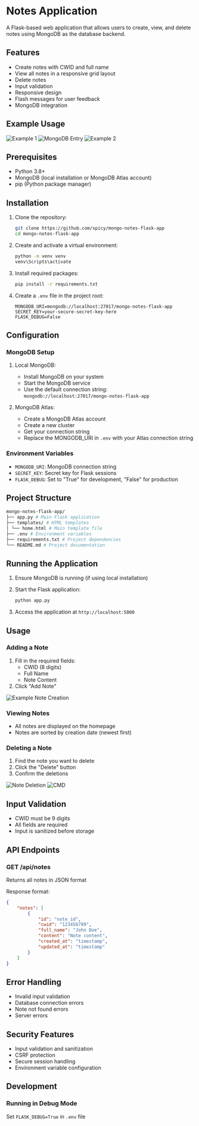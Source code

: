 # Notes Application

A Flask-based web application that allows users to create, view, and delete notes using MongoDB as the database backend.

## Features

- Create notes with CWID and full name
- View all notes in a responsive grid layout
- Delete notes
- Input validation
- Responsive design
- Flash messages for user feedback
- MongoDB integration

## Example Usage

![Example 1](public/example1.png)
![MongoDB Entry](public/mongo.png)
![Example 2](public/example2.png)

## Prerequisites

- Python 3.8+
- MongoDB (local installation or MongoDB Atlas account)
- pip (Python package manager)

## Installation

1. Clone the repository:

    ```bash
    git clone https://github.com/spicy/mongo-notes-flask-app
    cd mongo-notes-flask-app
    ```

2. Create and activate a virtual environment:

    ```bash
    python -m venv venv
    venv\Scripts\activate
    ```

3. Install required packages:

    ```bash
    pip install -r requirements.txt
    ```

4. Create a `.env` file in the project root:

    ```plaintext
    MONGODB_URI=mongodb://localhost:27017/mongo-notes-flask-app
    SECRET_KEY=your-secure-secret-key-here
    FLASK_DEBUG=False
    ```

## Configuration

### MongoDB Setup

1. Local MongoDB:
   - Install MongoDB on your system
   - Start the MongoDB service
   - Use the default connection string: `mongodb://localhost:27017/mongo-notes-flask-app`

2. MongoDB Atlas:
   - Create a MongoDB Atlas account
   - Create a new cluster
   - Get your connection string
   - Replace the MONGODB_URI in `.env` with your Atlas connection string

### Environment Variables

- `MONGODB_URI`: MongoDB connection string
- `SECRET_KEY`: Secret key for Flask sessions
- `FLASK_DEBUG`: Set to "True" for development, "False" for production

## Project Structure

```bash
mongo-notes-flask-app/
├── app.py # Main Flask application
├── templates/ # HTML templates
│ └── home.html # Main template file
├── .env # Environment variables
├── requirements.txt # Project dependencies
└── README.md # Project documentation
```

## Running the Application

1. Ensure MongoDB is running (if using local installation)

2. Start the Flask application:

    ```bash
    python app.py
    ```

3. Access the application at `http://localhost:5000`

## Usage

### Adding a Note

1. Fill in the required fields:
   - CWID (8 digits)
   - Full Name
   - Note Content
2. Click "Add Note"

![Example Note Creation](public/example1.png)

### Viewing Notes

- All notes are displayed on the homepage
- Notes are sorted by creation date (newest first)

### Deleting a Note

1. Find the note you want to delete
2. Click the "Delete" button
3. Confirm the deletions

![Note Deletion](public/deleted.png)
![CMD](public/cmd.png)

## Input Validation

- CWID must be 9 digits
- All fields are required
- Input is sanitized before storage

## API Endpoints

### GET /api/notes

Returns all notes in JSON format

Response format:

```json
{
    "notes": [
        {
            "id": "note_id",
            "cwid": "123456789",
            "full_name": "John Doe",
            "content": "Note content",
            "created_at": "timestamp",
            "updated_at": "timestamp"
        }
    ]
}
```

## Error Handling

- Invalid input validation
- Database connection errors
- Note not found errors
- Server errors

## Security Features

- Input validation and sanitization
- CSRF protection
- Secure session handling
- Environment variable configuration

## Development

### Running in Debug Mode

Set `FLASK_DEBUG=True` in `.env` file
